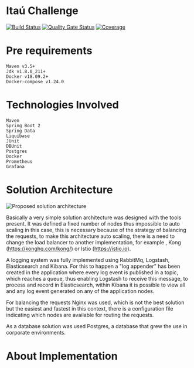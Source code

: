 # Itaú Challenge
[![Build Status](https://travis-ci.org/juniormazella/tasks.svg?branch=master)](https://travis-ci.org/juniormazella/tasks) [![Quality Gate Status](https://sonarcloud.io/api/project_badges/measure?project=juniormazella_tasks&metric=alert_status)](https://sonarcloud.io/dashboard?id=juniormazella_tasks) [![Coverage](https://sonarcloud.io/api/project_badges/measure?project=juniormazella_tasks&metric=coverage)](https://sonarcloud.io/dashboard?id=juniormazella_tasks)

# Pre requirements

    Maven v3.5+
    Jdk v1.8.0_211+
    Docker v18.09.2+
    Docker-compose v1.24.0

# Technologies Involved

    Maven
    Spring Boot 2
    Spring Data
    Liquibase
    JUnit
    DBUnit
    Postgres
    Docker
    Prometheus
    Grafana

# Solution Architecture
![Proposed solution architecture](https://github.com/juniormazella/tasks/blob/master/solution-architecture.png)

Basically a very simple solution architecture was designed with the tools present.
It was defined a fixed number of nodes thus impossible to auto scaling in this case, this is necessary because of the strategy of balancing the requests, to make this architecture auto scaling, there is a need to change the load balancer to another implementation, for example , Kong (https://konghq.com/kong/) or Istio (https://istio.io).

A logging system was fully implemented using RabbitMq, Logstash, Elasticsearch and Kibana. For this to happen a "log appender" has been created in the application where every log event is published in a topic, which reaches a queue, thus enabling Logstash to receive this message, to process and record in Elasticsearch, within Kibana it is possible to view all and any log event generated on any of the application nodes.

For balancing the requests Nginx was used, which is not the best solution but the easiest and fastest in this context, there is a configuration file indicating which nodes are available for routing the requests.

As a database solution was used Postgres, a database that grew the use in corporate environments.

# About Implementation